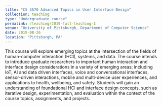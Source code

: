 ```yaml
---
title: "CS 3570 Advanced Topics in User Interface Design"
collection: teaching
type: "Undergraduate course"
permalink: /teaching/2019-fall-teaching-1
venue: "University of Pittsburgh, Department of Computer Science"
date: 2019-08-26
location: "Pittsburgh, PA"
---
```


This course will explore emerging topics at the intersection of the fields of human-computer interaction (HCI), systems, and data.  The course intends to introduce graduate researchers to important human interaction and interface design considerations in a variety of emerging areas; including IoT, AI and data driven interfaces, voice and conversational interfaces, sensor-driven interactions, mobile and multi-device user experiences, and applications to health, wellbeing, and safety.  Students will gain an understanding of foundational HCI and interface design concepts, such as iterative design, experimentation, and evaluation within the context of the course topics, assignments, and projects.